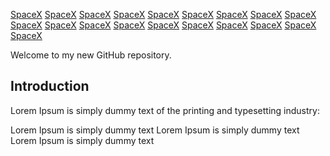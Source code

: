 
[SpaceX](https://docs.github.com/) 
[SpaceX](https://docs.github.com/) 
[SpaceX](https://docs.github.com/) 
[SpaceX](https://docs.github.com/) 
[SpaceX](https://docs.github.com/) 
[SpaceX](https://docs.github.com/) 
[SpaceX](https://docs.github.com/) 
[SpaceX](https://docs.github.com/) 
[SpaceX](https://docs.github.com/) 
[SpaceX](https://docs.github.com/) 
[SpaceX](https://docs.github.com/) 
[SpaceX](https://docs.github.com/) 
[SpaceX](https://docs.github.com/) 
[SpaceX](https://docs.github.com/) 
[SpaceX](https://docs.github.com/) 
[SpaceX](https://docs.github.com/) 
[SpaceX](https://docs.github.com/) 
[SpaceX](https://docs.github.com/) 
[SpaceX](https://docs.github.com/) 

Welcome to my new GitHub repository.

## Introduction

Lorem Ipsum is simply dummy text of the printing and typesetting industry:

Lorem Ipsum is simply dummy text
Lorem Ipsum is simply dummy text
Lorem Ipsum is simply dummy text
